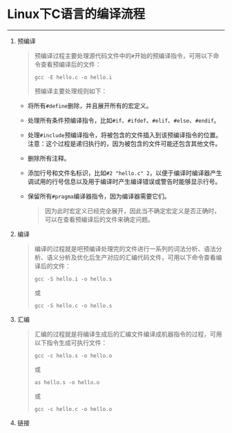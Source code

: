 # Linux下C语言的编译流程

---

1. 预编译

   > 预编译过程主要处理源代码文件中的`#`开始的预编译指令，可用以下命令查看预编译后的文件：
   >
   > `gcc -E hello.c -o hello.i`
   >
   > 预编译主要处理规则如下：

   - 将所有`#define`删除，并且展开所有的宏定义。

   - 处理所有条件预编译指令，比如`#if`、`#ifdef`、`#elif`、`#else`、`#endif`。

   - 处理`#include`预编译指令，将被包含的文件插入到该预编译指令的位置。注意：这个过程是递归执行的，因为被包含的文件可能还包含其他文件。

   - 删除所有注释。

   - 添加行号和文件名标识，比如`#2 "hello.c" 2`，以便于编译时编译器产生调试用的行号信息以及用于编译时产生编译错误或警告时能够显示行号。

   - 保留所有`#pragma`编译器指令，因为编译器需要它们。

     > 因为此时宏定义已经完全展开，因此当不确定宏定义是否正确时，可以在查看预编译后的文件来确定问题。

2. 编译

   > 编译的过程就是吧预编译处理完的文件进行一系列的词法分析、语法分析、语义分析及优化后生产对应的汇编代码文件，可用以下命令查看编译后的文件：
   >
   > `gcc -S hello.i -o hello.s`
   >
   > 或
   >
   > `gcc -S hello.c -o hello.s`

3. 汇编

   > 汇编的过程就是将编译生成后的汇编文件编译成机器指令的过程，可用以下指令生成可执行文件：
   >
   > `gcc -c hello.s -o hello.o`
   >
   > 或
   >
   > `as hello.s -o hello.o`
   >
   > 或
   >
   > `gcc -c hello.c -o hello.o`

4. 链接
